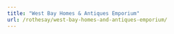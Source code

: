 ```yaml
---
title: "West Bay Homes & Antiques Emporium"
url: /rothesay/west-bay-homes-and-antiques-emporium/
---
```

